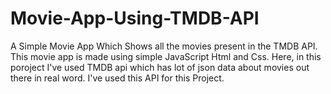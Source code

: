 # Movie-App-Using-TMDB-API

A Simple Movie App Which Shows all the movies present in the TMDB API.
This movie app is made using simple JavaScript Html and Css.
Here, in this poroject I've used TMDB api which has lot of json data about movies out there in real word.
I've used this API for this Project.
